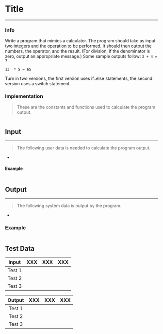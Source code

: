 # Title
***
### Info
Write a program that mimics a calculator. The program should take as input two integers and the operation
to be performed. It should then output the numbers, the operator, and the result. (For division, if the
denominator is zero, output an appropriate message.) Some sample outputs follow:
`3 + 4 = 7`

`13  * 5 = 65`

Turn in two versions, the first version uses if..else statements, the second version uses a switch statement.

### Implementation
> These are the constants and functions used to calculate the program output.

```

```

## Input
***
> The following user data is needed to calculate the program output.

+ 

#### Example
```c++

```

## Output
***
> The following system data is output by the program.

+ 

### Example
```c++

```

## Test Data
| Input  | XXX | XXX | XXX |
|:------:|:---:|:---:|:---:|
| Test 1 |     |     |     |
| Test 2 |     |     |     |
| Test 3 |     |     |     |

| Output | XXX | XXX | XXX |
|:------:|:---:|:---:|:---:|
| Test 1 |     |     |     |
| Test 2 |     |     |     |
| Test 3 |     |     |     |
